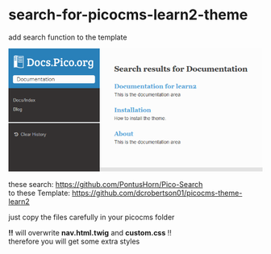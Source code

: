 # search-for-picocms-learn2-theme
add search function to the template  

![](https://raw.githubusercontent.com/KoljaL/search-for-picocms-learn2-theme/master/screenshot.png)

these search: https://github.com/PontusHorn/Pico-Search  
to these Template: https://github.com/dcrobertson01/picocms-theme-learn2   

just copy the files carefully in your picocms folder

**!!** will overwrite **nav.html.twig** and **custom.css** !!  
therefore you will get some extra styles
